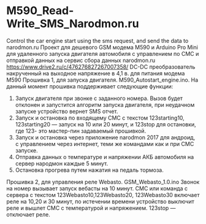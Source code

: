 # M590_Read-Write_SMS_Narodmon.ru
Control the car engine start using the sms request, and send the data to narodmon.ru
Проект для дешевого GSM модема M590 и Arduino Pro Mini для удаленного запуска двигателя автомобиля с управлением по СМС 
и отправкой данных на сервис сбора данных narodmon.ru
https://www.drive2.ru/c/476276827267007358/
DC-DC преобразователь накрученный на выходное напряжение в 4,1 в. для питания модема М590
Прошивка 1, для запуска двигателя.
M590_Autostart_engine.ino. На данный момент прошивка поддерживает следующие функции:
1. Запуск двигателя при звонке с заданного номера. Вызов будет отклонен и запустится алгоритм запуска двигателя, при неудачном запуске устройство вернет SMS отчет.
2. Запуск и остановка по входящему СМС с текстом 123starting10, 123starting20 — запуск на 10 или 20 минут, и 123stop для остановки, где 123- это мастер-пин задаваемый прошивкой.
3. Запуск и остановка через приложение narodmon 2017 для андроид, с управлением через интернет, теми же командами как и при СМС запуске.
4. Отправка данных о температуре и напряжении АКБ автомобиля на сервер народмон каждые 5 минут.
5. Остановка прогрева путем нажатия на педаль тормоза.

Прошивка 2, для управления реле Webasto.
GSM_Webasto_1.0.ino
Звонок на номер вызывает запуск вебасты на 10 минут.
СМС или команда с сервера с текстом 123Webasto10,123Webasto20, 123Webasto30 включает реле на 10,20 и 30 минут, по истечении времени устройство выключит реле и вышлет СМС с температурой и напряжением.
123stop — отключает реле.

